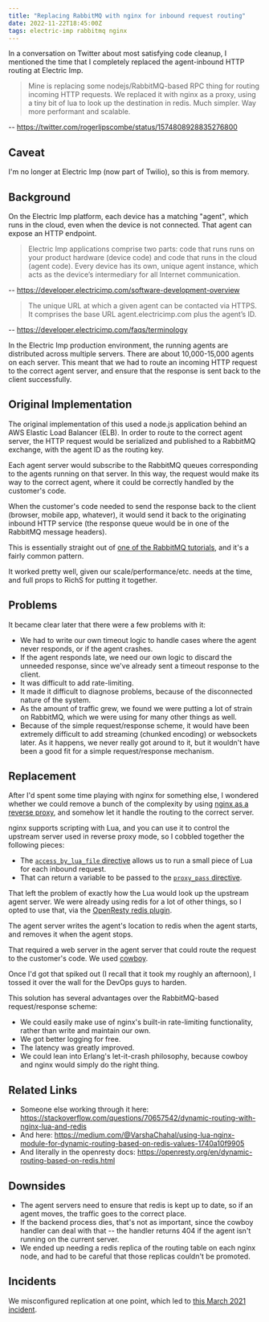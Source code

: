 ```yaml
---
title: "Replacing RabbitMQ with nginx for inbound request routing"
date: 2022-11-22T18:45:00Z
tags: electric-imp rabbitmq nginx
---
```


In a conversation on Twitter about most satisfying code cleanup, I mentioned the time that I completely replaced the
agent-inbound HTTP routing at Electric Imp.

> Mine is replacing some nodejs/RabbitMQ-based RPC thing for routing incoming HTTP requests. We replaced it with nginx
> as a proxy, using a tiny bit of lua to look up the destination in redis. Much simpler. Way more performant and
> scalable.

-- <https://twitter.com/rogerlipscombe/status/1574808928835276800>

## Caveat

I'm no longer at Electric Imp (now part of Twilio), so this is from memory.

## Background

On the Electric Imp platform, each device has a matching "agent", which runs in the cloud, even when the device is not
connected. That agent can expose an HTTP endpoint.

> Electric Imp applications comprise two parts: code that runs runs on your product hardware (device code) and code that
> runs in the cloud (agent code). Every device has its own, unique agent instance, which acts as the device’s
> intermediary for all Internet communication.

-- <https://developer.electricimp.com/software-development-overview>

> The unique URL at which a given agent can be contacted via HTTPS. It comprises the base URL agent.electricimp.com plus
> the agent’s ID.

-- <https://developer.electricimp.com/faqs/terminology>

In the Electric Imp production environment, the running agents are distributed across multiple servers. There are about
10,000-15,000 agents on each server. This meant that we had to route an incoming HTTP request to the correct agent
server, and ensure that the response is sent back to the client successfully.

## Original Implementation

The original implementation of this used a node.js application behind an AWS Elastic Load Balancer (ELB). In order to
route to the correct agent server, the HTTP request would be serialized and published to a RabbitMQ exchange, with the
agent ID as the routing key.

Each agent server would subscribe to the RabbitMQ queues corresponding to the agents running on that server. In this
way, the request would make its way to the correct agent, where it could be correctly handled by the customer's code.

When the customer's code needed to send the response back to the client (browser, mobile app, whatever), it would send
it back to the originating inbound HTTP service (the response queue would be in one of the RabbitMQ message headers).

This is essentially straight out of
[one of the RabbitMQ tutorials](https://www.rabbitmq.com/tutorials/tutorial-six-python.html), and it's a fairly common
pattern.

It worked pretty well, given our scale/performance/etc. needs at the time, and full props to RichS for putting it
together.

## Problems

It became clear later that there were a few problems with it:

- We had to write our own timeout logic to handle cases where the agent never responds, or if the agent crashes.
- If the agent responds late, we need our own logic to discard the unneeded response, since we've already sent a timeout
  response to the client.
- It was difficult to add rate-limiting.
- It made it difficult to diagnose problems, because of the disconnected nature of the system.
- As the amount of traffic grew, we found we were putting a lot of strain on RabbitMQ, which we were using for many
  other things as well.
- Because of the simple request/response scheme, it would have been extremely difficult to add streaming (chunked
  encoding) or websockets later. As it happens, we never really got around to it, but it wouldn't have been a good fit
  for a simple request/response mechanism.

## Replacement

After I'd spent some time playing with nginx for something else, I wondered whether we could remove a bunch of the
complexity by using [nginx as a reverse proxy](https://docs.nginx.com/nginx/admin-guide/web-server/reverse-proxy/), and
somehow let it handle the routing to the correct server.

nginx supports scripting with Lua, and you can use it to control the upstream server used in reverse proxy mode, so I
cobbled together the following pieces:

- The [`access_by_lua_file` directive](https://github.com/openresty/lua-nginx-module#access_by_lua_file) allows us to
  run a small piece of Lua for each inbound request.
- That can return a variable to be passed to the [`proxy_pass` directive](https://nginx.org/en/docs/http/ngx_http_proxy_module.html#proxy_pass).

That left the problem of exactly how the Lua would look up the upstream agent server. We were already using redis for a
lot of other things, so I opted to use that, via the [OpenResty redis plugin](https://github.com/openresty/lua-resty-redis).

The agent server writes the agent's location to redis when the agent starts, and removes it when the agent stops.

That required a web server in the agent server that could route the request to the customer's code. We used
[cowboy](https://github.com/ninenines/cowboy/).

Once I'd got that spiked out (I recall that it took my roughly an afternoon), I tossed it over the wall for the DevOps
guys to harden.

This solution has several advantages over the RabbitMQ-based request/response scheme:

- We could easily make use of nginx's built-in rate-limiting functionality, rather than write and maintain our own.
- We got better logging for free.
- The latency was greatly improved.
- We could lean into Erlang's let-it-crash philosophy, because cowboy and nginx would simply do the right thing.

## Related Links

- Someone else working through it here: <https://stackoverflow.com/questions/70657542/dynamic-routing-with-nginx-lua-and-redis>
- And here: <https://medium.com/@VarshaChahal/using-lua-nginx-module-for-dynamic-routing-based-on-redis-values-1740a10f9905>
- And literally in the openresty docs: <https://openresty.org/en/dynamic-routing-based-on-redis.html>

## Downsides

- The agent servers need to ensure that redis is kept up to date, so if an agent moves, the traffic goes to the correct
  place.
- If the backend process dies, that's not as important, since the cowboy handler can deal with that -- the handler
  returns 404 if the agent isn't running on the current server.
- We ended up needing a redis replica of the routing table on each nginx node, and had to be careful that those replicas
  couldn't be promoted.

## Incidents

We misconfigured replication at one point, which led to
[this March 2021 incident](https://status.electricimp.com/incidents/2k6znjp9km84).

